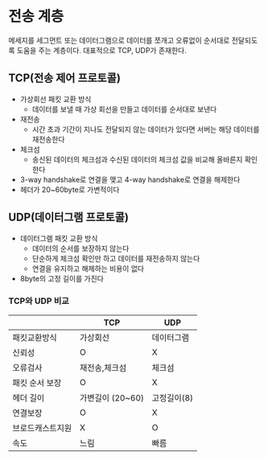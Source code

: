 # 전송 계층

메세지를 세그먼트 또는 데이터그램으로 데이터를 쪼개고 오류없이 순서대로 전달되도록 도움을 주는 계층이다. 대표적으로 TCP, UDP가 존재한다.

## TCP(전송 제어 프로토콜)

- 가상회선 패킷 교환 방식
    - 데이터를 보낼 때 가상 회선을 만들고 데이터를 순서대로 보낸다
- 재전송
    - 시간 초과 기간이 지나도 전달되지 않는 데이터가 있다면 서버는 해당 데이터를 재전송한다
- 체크섬
    - 송신된 데이터의 체크섬과 수신된 데이터의 체크섬 값을 비교해 올바른지 확인한다
- 3-way handshake로 연결을 맺고 4-way handshake로 연결을 해제한다
- 헤더가 20~60byte로 가변적이다

## UDP(데이터그램 프로토콜)

- 데이터그램 패킷 교환 방식
    - 데이터의 순서를 보장하지 않는다
    - 단순하게 체크섬 확인만 하고 데이터를 재전송하지 않는다
    - 연결을 유지하고 해제하는 비용이 없다
- 8byte의 고정 길이를 가진다

### TCP와 UDP 비교

|  | TCP | UDP |
| -- | -- | -- |
|패킷교환방식|가상회선|데이터그램|
|신뢰성|O|X|
|오류검사|재전송,체크섬|체크섬|
|패킷 순서 보장|O|X|
|헤더 길이| 가변길이 (20~60)|고정길이(8)|
|연결보장|O|X|
|브로드캐스트지원|X|O|
|속도|느림|빠름|
